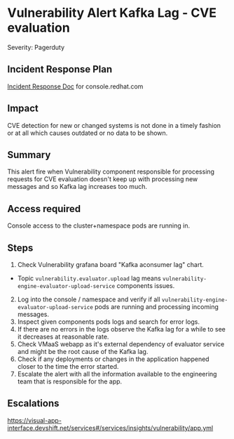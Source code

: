 # Vulnerability Alert Kafka Lag - CVE evaluation
Severity: Pagerduty

## Incident Response Plan
 [Incident Response Doc](https://docs.google.com/document/d/1AyEQnL4B11w7zXwum8Boty2IipMIxoFw1ri1UZB6xJE) for console.redhat.com

## Impact
CVE detection for new or changed systems is not done in a timely fashion or at all which causes outdated or no data to be shown.

## Summary
This alert fire when Vulnerability component responsible for processing requests for CVE evaluation doesn't keep up with processing new messages and so Kafka lag increases too much.

## Access required
Console access to the cluster+namespace pods are running in.

## Steps
1. Check Vulnerability grafana board "Kafka aconsumer lag" chart.
 - Topic `vulnerability.evaluator.upload` lag means `vulnerability-engine-evaluator-upload-service` components issues.
2. Log into the console / namespace and verify if all `vulnerability-engine-evaluator-upload-service` pods are running and processing incoming messages.
3. Inspect given components pods logs and search for error logs.
4. If there are no errors in the logs observe the Kafka lag for a while to see it decreases at reasonable rate.
5. Check VMaaS webapp as it's external dependency of evaluator service and might be the root cause of the Kafka lag.
6. Check if any deployments or changes in the application happened closer to the time the error started.
7. Escalate the alert with all the information available to the engineering team that is responsible for the app.

## Escalations
https://visual-app-interface.devshift.net/services#/services/insights/vulnerability/app.yml
